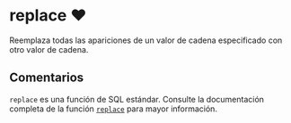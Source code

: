 ﻿---
SidebarGroup: "index-text-functions"
Autogenerated: true
---

# replace ❤️ 

Reemplaza todas las apariciones de un valor de cadena especificado con otro valor de cadena.

## Comentarios 

`replace` es una función de SQL estándar. Consulte la documentación completa de la función [`replace`](https://learn.microsoft.com/es-es/sql/t-sql/functions/replace-transact-sql) para mayor información.
